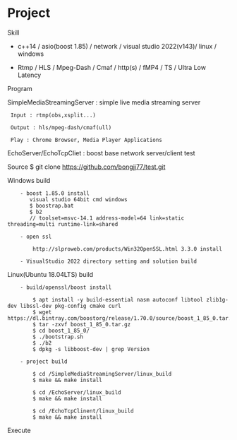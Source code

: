 # Project

Skill

- c++14 / asio(boost 1.85) / network / visual studio 2022(v143)/ linux / windows

- Rtmp / HLS / Mpeg-Dash / Cmaf / http(s) / fMP4 / TS / Ultra Low Latency

Program 

  SimpleMediaStreamingServer : simple live media streaming server

     Input : rtmp(obs,xsplit...)

	 Output : hls/mpeg-dash/cmaf(ull)

	 Play : Chrome Browser, Media Player Applications

  EchoServer/EchoTcpCliet : boost base network server/client test 


Source
    $  git clone https://github.com/bongjj77/test.git


Windows build

		- boost 1.85.0 install
		   visual studio 64bit cmd windows
		   $ boostrap.bat
		   $ b2 
		   // toolset=msvc-14.1 address-model=64 link=static threading=multi runtime-link=shared 
    
		- open ssl

			http://slproweb.com/products/Win32OpenSSL.html 3.3.0 install
    
		- VisualStudio 2022 directory setting and solution build


Linux(Ubuntu 18.04LTS) build

		- build/openssl/boost install

			$ apt install -y build-essential nasm autoconf libtool zlib1g-dev libssl-dev pkg-config cmake curl
			$ wget https://dl.bintray.com/boostorg/release/1.70.0/source/boost_1_85_0.tar.gz
			$ tar -zxvf boost_1_85_0.tar.gz
			$ cd boost_1_85_0/
			$ ./bootstrap.sh
			$ ./b2
			$ dpkg -s libboost-dev | grep Version

		- project build 

			$ cd /SimpleMediaStreamingServer/linux_build
			$ make && make install

			$ cd /EchoServer/linux_build 
			$ make && make install

			$ cd /EchoTcpClinent/linux_build 
			$ make && make install
	    
Execute 

